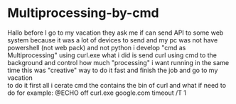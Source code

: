 # Multiprocessing-by-cmd

Hallo 
before I go to my vacation they ask me if can send API to some web system because it was a lot of devices to send and my pc was not have powershell (not web pack) and not python i develop "cmd as Multiprocessing" using curl.exe 
what i did is send curl using cmd to the background and control how much "processing" i want running  in the same time this was "creative" way to do it fast and finish the job and go to my   vacation
<BR>
 to do it first all i cerate cmd the contains the bin of curl and what if need to do 
for example:
@ECHO off
curl.exe  google.com
timeout /T 1

